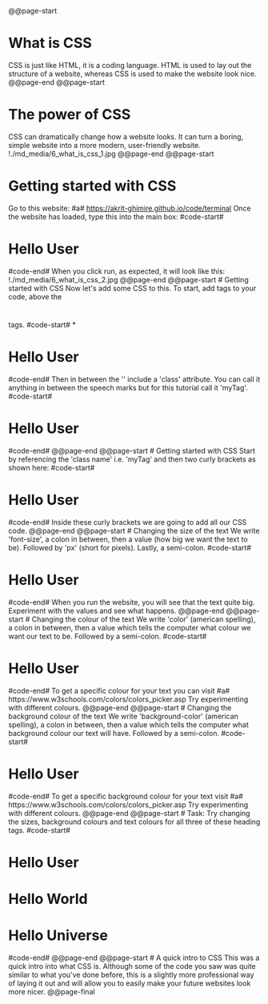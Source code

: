 @@page-start
# What is CSS
CSS is just like HTML, it is a coding language. HTML is used to lay out the structure of a website, whereas CSS is used to make the website look nice.
@@page-end
@@page-start
# The power of CSS
CSS can dramatically change how a website looks. It can turn a boring, simple website into a more modern, user-friendly website.
!./md_media/6_what_is_css_1.jpg
@@page-end
@@page-start
# Getting started with CSS
Go to this website: 
#a# https://akrit-ghimire.github.io/code/terminal
Once the website has loaded, type this into the main box:
#code-start#
<h1>Hello User</h1>
#code-end#
When you click run, as expected, it will look like this:
!./md_media/6_what_is_css_2.jpg
@@page-end
@@page-start
# Getting started with CSS
Now let's add some CSS to this. To start, add <style></style> tags to your code, above the <h1></h1> tags. 
#code-start#
*<style>*

*</style>*
<h1>Hello User</h1>
#code-end#
Then in between the '<h1' and '>' include a 'class' attribute. You can call it anything in between the speech marks but for this tutorial call it 'myTag'.
#code-start#
<style>
    
</style>
<h1 *class="myTag"*>Hello User</h1>
#code-end#
@@page-end
@@page-start
# Getting started with CSS
Start by referencing the 'class name' i.e. 'myTag' and then two curly brackets as shown here:
#code-start#
<style>
*.*myTag {

}
</style>
<h1 class="myTag">Hello User</h1>
#code-end#
Inside these curly brackets we are going to add all our CSS code. 
@@page-end
@@page-start
# Changing the size of the text
We write 'font-size', a colon in between, then a value (how big we want the text to be). Followed by 'px' (short for pixels). Lastly, a semi-colon.
#code-start#
<style>
.myTag {
    *font-size: 100px;*
}
</style>
<h1 class="myTag">Hello User</h1>
#code-end#
When you run the website, you will see that the text quite big. Experiment with the values and see what happens.
@@page-end
@@page-start
# Changing the colour of the text
We write 'color' (american spelling), a colon in between, then a value which tells the computer what colour we want our text to be. Followed by a semi-colon.
#code-start#
<style>
.myTag {
    *color: rgb(245, 33, 234);*
}
</style>
<h1 class="myTag">Hello User</h1>
#code-end#
To get a specific colour for your text you can visit
#a# https://www.w3schools.com/colors/colors_picker.asp
Try experimenting with different colours.
@@page-end
@@page-start
# Changing the background colour of the text
We write 'background-color' (american spelling), a colon in between, then a value which tells the computer what background colour our text will have. Followed by a semi-colon.
#code-start#
<style>
.myTag {
    *background-color: rgb(245, 33, 234);*
}
</style>
<h1 class="myTag">Hello User</h1>
#code-end#
To get a specific background colour for your text visit
#a# https://www.w3schools.com/colors/colors_picker.asp
Try experimenting with different colours.
@@page-end
@@page-start
# Task:
Try changing the sizes, background colours and text colours for all three of these heading tags.
#code-start#
<style>
.myTag {

}
.myTag2 {

}
</style>

<h1 class="myTag">Hello User</h1>
<h1 class="myTag2">Hello World</h1>
<h1 class="myTag3">Hello Universe</h1>
#code-end#
@@page-end
@@page-start
# A quick intro to CSS
This was a quick intro into what CSS is. Although some of the code you saw was quite similar to what you've done before, this is a slightly more professional way of laying it out and will allow you to easily make your future websites look more nicer.
@@page-final